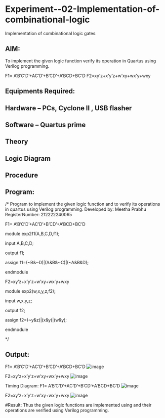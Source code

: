 # Experiment--02-Implementation-of-combinational-logic
Implementation of combinational logic gates
 
## AIM:
To implement the given logic function verify its operation in Quartus using Verilog programming.
 
 F1= A’B’C’D’+AC’D’+B’CD’+A’BCD+BC’D
F2=xy’z+x’y’z+w’xy+wx’y+wxy
 
 
 
## Equipments Required:
## Hardware – PCs, Cyclone II , USB flasher
## Software – Quartus prime


## Theory
 

## Logic Diagram
## Procedure
## Program:
/*
Program to implement the given logic function and to verify its operations in quartus using Verilog programming.
Developed by: Meetha Prabhu
RegisterNumber:  212222240065

F1= A’B’C’D’+AC’D’+B’CD’+A’BCD+BC’D

module exp2f1(A,B,C,D,f1);

input A,B,C,D;

output f1;

assign f1=(~B&~D)|(A&B&~C)|(~A&B&D);

endmodule

F2=xy’z+x’y’z+w’xy+wx’y+wxy

module exp2(w,x,y,z,f2);

input w,x,y,z;

output f2;

assign f2=(~y&z)|(x&y)|(w&y);

endmodule

*/

## Output:
F1= A’B’C’D’+AC’D’+B’CD’+A’BCD+BC’D
![image](https://github.com/Meetha22003992/Experiment--02-Implementation-of-combinational-logic-/assets/119401038/9250a6c5-bf04-49f1-9929-b1800ba23fe2)

F2=xy’z+x’y’z+w’xy+wx’y+wxy
![image](https://github.com/Meetha22003992/Experiment--02-Implementation-of-combinational-logic-/assets/119401038/dbfeafa3-58b3-4aa8-bd2c-a7fafea848de)

Timing Diagram:
F1= A’B’C’D’+AC’D’+B’CD’+A’BCD+BC’D
![image](https://github.com/Meetha22003992/Experiment--02-Implementation-of-combinational-logic-/assets/119401038/de7f968b-bf5c-41e7-91b9-c72564c4be94)

F2=xy’z+x’y’z+w’xy+wx’y+wxy
![image](https://github.com/Meetha22003992/Experiment--02-Implementation-of-combinational-logic-/assets/119401038/fd697c78-7b10-4125-9b3a-990466defa75)

#Result:
Thus the given logic functions are implemented using  and their operations are verified using Verilog programming.
